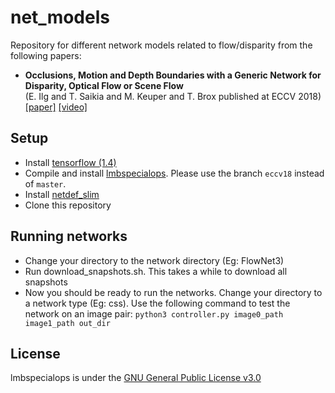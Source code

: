 # net_models
Repository for different network models related to flow/disparity from the following papers: 

* **Occlusions, Motion and Depth Boundaries with a Generic Network for Disparity, Optical Flow or Scene Flow**  
(E. Ilg and T. Saikia and M. Keuper and T. Brox published at ECCV 2018)  [[paper]](http://lmb.informatik.uni-freiburg.de/Publications/2018/ISKB18) [[video]](https://www.youtube.com/watch?v=SwOdSaBRysI)

## Setup
* Install [tensorflow (1.4)](https://www.tensorflow.org/install/)
* Compile and install [lmbspecialops](https://github.com/lmb-freiburg/lmbspecialops/tree/eccv18). Please use the branch `eccv18` instead of `master`.
* Install [netdef_slim](https://github.com/lmb-freiburg/netdef_slim)
* Clone this repository

## Running networks

* Change your directory to the network directory (Eg: FlowNet3)
* Run download_snapshots.sh. This takes a while to download all snapshots
* Now you should be ready to run the networks. Change your directory to a network type (Eg: css).
  Use the following command to test the network on an image pair:
  `python3 controller.py image0_path image1_path out_dir`

## License

lmbspecialops is under the [GNU General Public License v3.0](LICENSE.txt)
